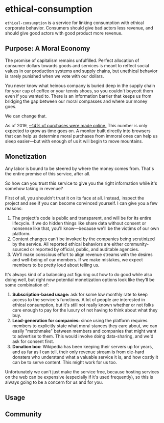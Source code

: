 # ethical-consumption

`ethical-consumption` is a service for linking consumption with ethical corporate behavior. Consumers should give bad actors less revenue, and should give good actors with good product more revenue.

## Purpose: A Moral Economy

The promise of capitalism remains unfulfilled. Perfect allocation of consumer dollars towards goods and services is meant to reflect social values in our production systems and supply chains, but unethical behavior is rarely punished when we vote with our dollars.

You never know what heinous company is buried deep in the supply chain for your cup of coffee or your tennis shoes, so  you couldn't boycott them even if you wanted to. There is an information barrier that keeps us from bridging the gap between our moral compasses and where our money goes.

We can change that.

As of 2019, [~14% of purchases were made online.](https://www.statista.com/statistics/534123/e-commerce-share-of-retail-sales-worldwide/) This number is only expected to grow as time goes on. A monitor built directly into browsers that can help us determine moral purchases from immoral ones can help us sleep easier—but with enough of us it will begin to move mountains. 

## Monetization

Any labor is bound to be steered by where the money comes from. That's the entire premise of this service, after all.

So how can you trust this service to give you the right information while it's somehow taking in revenue?

First of all, you shouldn't trust it on its face at all. Instead, inspect the project and see if you can become convinced yourself. I can give you a few reasons:

1. The project's code is public and transparent, and will be for its entire lifecycle. If we do hidden things like share data without consent or nonsense like that, you'll know—because we'll be the victims of our own platform.
2. Content changes can't be invoked by the companies being scrutinized by the service. All reported ethical behaviors are either community-sourced or reported by official, public, and auditable agencies.
3. We'll make conscious effort to align revenue streams with the desires and well-being of our members. If we make mistakes, we expect members to be pretty loud about telling us.

It's always kind of a balancing act figuring out how to do good while also doing well, but right now potential monetization options look like they'll be some combination of:
1. **Subscription-based usage:** ask for some low monthly rate to keep access to the service's functions. A lot of people are interested in ethical consumption, but it's still not really known whether or not folks care enough to pay for the luxury of not having to think about what they buy.
2. **Lead-generation for companies:** since using the platform requires members to explicitly state what moral stances they care about, we can easily "matchmake" between members and companies that might want to advertise to them. This would involve doing data-sharing, and we'd ask for consent first.
3. **Donation box:** Wikipedia has been keeping their servers up for years, and as far as I can tell, their only revenue stream is from die-hard donaters who understand what a valuable service it is, and how costly it can be to serve content. This might work for us too.

Unfortunately we can't just make the service free, because hosting services on the web can be expensive (especially if it's used frequently), so this is always going to be a concern for us and for you.

## Usage



## Community


